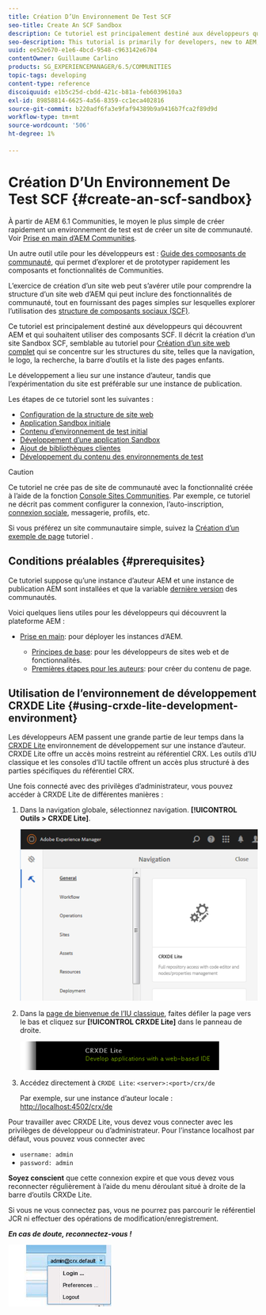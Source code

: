 ```yaml
---
title: Création D’Un Environnement De Test SCF
seo-title: Create An SCF Sandbox
description: Ce tutoriel est principalement destiné aux développeurs qui découvrent AEM et qui souhaitent utiliser des composants SCF.  Il passe en revue la création d’un site Sandbox SCF.
seo-description: This tutorial is primarily for developers, new to AEM, who are interested in using SCF components.  It walks through the creation of An SCF Sandbox site
uuid: ee52e670-e1e6-4bcd-9548-c963142e6704
contentOwner: Guillaume Carlino
products: SG_EXPERIENCEMANAGER/6.5/COMMUNITIES
topic-tags: developing
content-type: reference
discoiquuid: e1b5c25d-cbdd-421c-b81a-feb6039610a3
exl-id: 89858814-6625-4a56-8359-cc1eca402816
source-git-commit: b220adf6fa3e9faf94389b9a9416b7fca2f89d9d
workflow-type: tm+mt
source-wordcount: '506'
ht-degree: 1%

---
```


# Création D’Un Environnement De Test SCF  {#create-an-scf-sandbox}


À partir de AEM 6.1 Communities, le moyen le plus simple de créer rapidement un environnement de test est de créer un site de communauté. Voir [Prise en main d’AEM Communities](getting-started.md).

Un autre outil utile pour les développeurs est : [Guide des composants de communauté](components-guide.md), qui permet d’explorer et de prototyper rapidement les composants et fonctionnalités de Communities.

L’exercice de création d’un site web peut s’avérer utile pour comprendre la structure d’un site web d’AEM qui peut inclure des fonctionnalités de communauté, tout en fournissant des pages simples sur lesquelles explorer l’utilisation des [structure de composants sociaux (SCF)](scf.md).

Ce tutoriel est principalement destiné aux développeurs qui découvrent AEM et qui souhaitent utiliser des composants SCF. Il décrit la création d’un site Sandbox SCF, semblable au tutoriel pour [Création d’un site web complet](../../help/sites-developing/website.md) qui se concentre sur les structures du site, telles que la navigation, le logo, la recherche, la barre d’outils et la liste des pages enfants.

Le développement a lieu sur une instance d’auteur, tandis que l’expérimentation du site est préférable sur une instance de publication.

Les étapes de ce tutoriel sont les suivantes :

* [Configuration de la structure de site web](setup-website.md)
* [Application Sandbox initiale](initial-app.md)
* [Contenu d’environnement de test initial](initial-content.md)
* [Développement d’une application Sandbox](develop-app.md)
* [Ajout de bibliothèques clientes](add-clientlibs.md)
* [Développement du contenu des environnements de test](develop-content.md)

>[!CAUTION]
>
>Ce tutoriel ne crée pas de site de communauté avec la fonctionnalité créée à l’aide de la fonction [Console Sites Communities](sites-console.md). Par exemple, ce tutoriel ne décrit pas comment configurer la connexion, l’auto-inscription, [connexion sociale](social-login.md), messagerie, profils, etc.
>
>Si vous préférez un site communautaire simple, suivez la [Création d’un exemple de page](create-sample-page.md) tutoriel .

## Conditions préalables {#prerequisites}

Ce tutoriel suppose qu’une instance d’auteur AEM et une instance de publication AEM sont installées et que la variable [dernière version](deploy-communities.md#latest-releases) des communautés.

Voici quelques liens utiles pour les développeurs qui découvrent la plateforme AEM :

* [Prise en main](../../help/sites-deploying/deploy.md#getting-started): pour déployer les instances d’AEM.

   * [Principes de base](../../help/sites-developing/the-basics.md): pour les développeurs de sites web et de fonctionnalités.
   * [Premières étapes pour les auteurs](../../help/sites-authoring/first-steps.md): pour créer du contenu de page.

## Utilisation de l’environnement de développement CRXDE Lite {#using-crxde-lite-development-environment}

Les développeurs AEM passent une grande partie de leur temps dans la [CRXDE Lite](../../help/sites-developing/developing-with-crxde-lite.md) environnement de développement sur une instance d’auteur. CRXDE Lite offre un accès moins restreint au référentiel CRX. Les outils d’IU classique et les consoles d’IU tactile offrent un accès plus structuré à des parties spécifiques du référentiel CRX.

Une fois connecté avec des privilèges d’administrateur, vous pouvez accéder à CRXDE Lite de différentes manières :

1. Dans la navigation globale, sélectionnez navigation. **[!UICONTROL Outils > CRXDE Lite]**.

   ![crxde-lite](assets/tools-crxde.png)

2. Dans la [page de bienvenue de l’IU classique](http://localhost:4502/welcome.html), faites défiler la page vers le bas et cliquez sur **[!UICONTROL CRXDE Lite]** dans le panneau de droite.

   ![classic-ui-crxde](assets/classic-ui-crxde.png)

3. Accédez directement à `CRXDE Lite`: `<server>:<port>/crx/de`

   Par exemple, sur une instance d’auteur locale : [http://localhost:4502/crx/de](http://localhost:4502/crx/de)

Pour travailler avec CRXDE Lite, vous devez vous connecter avec les privilèges de développeur ou d’administrateur. Pour l’instance localhost par défaut, vous pouvez vous connecter avec

* `username: admin`
* `password: admin`


**Soyez conscient** que cette connexion expire et que vous devez vous reconnecter régulièrement à l’aide du menu déroulant situé à droite de la barre d’outils CRXDe Lite.

Si vous ne vous connectez pas, vous ne pourrez pas parcourir le référentiel JCR ni effectuer des opérations de modification/enregistrement.

***En cas de doute, reconnectez-vous !***

![relogin](assets/relogin.png)
